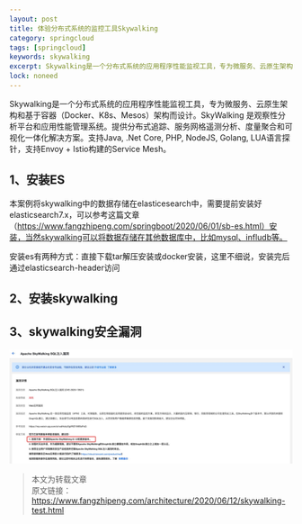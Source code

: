 ```yaml
---
layout: post
title: 体验分布式系统的监控工具Skywalking
category: springcloud
tags: [springcloud]
keywords: skywalking
excerpt: Skywalking是一个分布式系统的应用程序性能监视工具，专为微服务、云原生架构和基于容器（Docker、K8s、Mesos）架构而设计
lock: noneed
---
```


Skywalking是一个分布式系统的应用程序性能监视工具，专为微服务、云原生架构和基于容器（Docker、K8s、Mesos）架构而设计。SkyWalking 是观察性分析平台和应用性能管理系统。提供分布式追踪、服务网格遥测分析、度量聚合和可视化一体化解决方案。支持Java, .Net Core,  PHP, NodeJS, Golang, LUA语言探针，支持Envoy + Istio构建的Service Mesh。



## 1、安装ES

本案例将skywalking中的数据存储在elasticesearch中，需要提前安装好elasticsearch7.x，可以参考这篇文章（https://www.fangzhipeng.com/springboot/2020/06/01/sb-es.html）安装，当然skywalking可以将数据存储在其他数据库中，比如mysql、infludb等。

安装es有两种方式：直接下载tar解压安装或docker安装，这里不细说，安装完后通过elasticsearch-header访问





## 2、安装skywalking




## 3、skywalking安全漏洞

![](/assets/images/2020/springcloud/skywalking-sql-bug.jpg)

> 本文为转载文章  
> 原文链接：https://www.fangzhipeng.com/architecture/2020/06/12/skywalking-test.html

